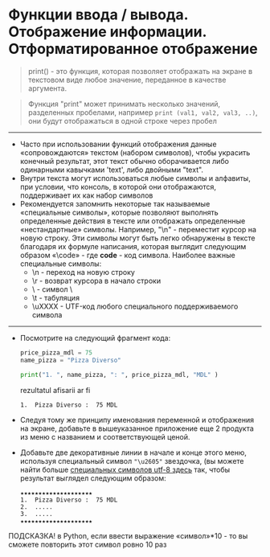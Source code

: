 # Функции ввода / вывода. Отображение информации. Отформатированное отображение

> print() - это функция, которая позволяет отображать на экране в текстовом виде любое значение, переданное в качестве аргумента.

> Функция "print" может принимать несколько значений, разделенных пробелами, например ```print (val1, val2, val3, ..)```, они будут отображаться в одной строке через пробел
---

* Часто при использовании функций отображения данные «сопровождаются» текстом (набором символов), чтобы украсить конечный результат, этот текст обычно оборачивается либо одинарными кавычками 'text', либо двойными "text".
* Внутри текста могут использоваться любые символы и алфавиты, при условии, что консоль, в которой они отображаются, поддерживает их как набор символов
* Рекомендуется запомнить некоторые так называемые «специальные символы», которые позволяют выполнять определенные действия в тексте или отображать определенные «нестандартные» символы. Например, "\n" - переместит курсор на новую строку. Эти символы могут быть легко обнаружены в тексте благодаря их формуле написания, которая выглядит следующим образом «\code» - где **code** - код символа. Наиболее важные специальные символы:
  * \n - переход на новую строку
  * \r - возврат курсора в начало строки
  * \\ - символ \
  * \t - табуляция
  * \uXXXX - UTF-код любого специального поддерживаемого символа
---

* Посмотрите на следующий фрагмент кода:
  ```python
  price_pizza_mdl = 75
  name_pizza = "Pizza Diverso"

  print("1. ", name_pizza, ": ", price_pizza_mdl, "MDL" )
  ```   
  
  rezultatul afisarii ar fi
  
  ```
  1.  Pizza Diverso :  75 MDL
  ```

* Следуя тому же принципу именования переменной и отображения на экране, добавьте в вышеуказанное приложение еще 2 продукта из меню с названием и соответствующей ценой.
* Добавьте две декоративные линии в начале и конце этого меню, используя специальный символ ```"\u2605"``` звездочка, (вы можете найти больше [специальных символов utf-8 здесь]([utf8icons.com](https://www.utf8icons.com/) ) так, чтобы результат выглядел следующим образом:
      
  ```
  ★★★★★★★★★★★★★★★★★★★★
  1.  Pizza Diverso :  75 MDL
  2.  .....
  3.  .....
  ★★★★★★★★★★★★★★★★★★★★
  ```
  
ПОДСКАЗКА! в Python, если ввести выражение «символ»*10 - то вы сможете повторить этот символ ровно 10 раз